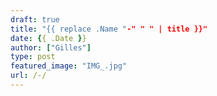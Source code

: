 ```yaml
---
draft: true
title: "{{ replace .Name "-" " " | title }}"
date: {{ .Date }}
author: ["Gilles"]
type: post
featured_image: "IMG_.jpg"
url: /-/
---
```

